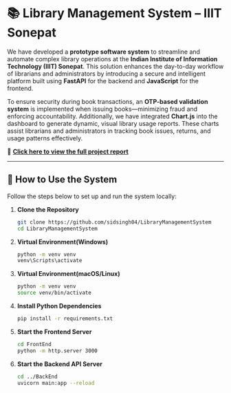 # 📚 Library Management System – IIIT Sonepat

We have developed a **prototype software system** to streamline and automate complex library operations at the **Indian Institute of Information Technology (IIIT) Sonepat**. This solution enhances the day-to-day workflow of librarians and administrators by introducing a secure and intelligent platform built using **FastAPI** for the backend and **JavaScript** for the frontend.

To ensure security during book transactions, an **OTP-based validation system** is implemented when issuing books—minimizing fraud and enforcing accountability. Additionally, we have integrated **Chart.js** into the dashboard to generate dynamic, visual library usage reports. These charts assist librarians and administrators in tracking book issues, returns, and usage patterns effectively.

📄 [**Click here to view the full project report**](https://github.com/sankhadeeproycbowdhury/LIbraryManagementSystem/blob/main/Report.pdf)

---

## 🚀 How to Use the System

Follow the steps below to set up and run the system locally:

1. **Clone the Repository**
   ```bash
   git clone https://github.com/sidsingh04/LibraryManagementSystem
   cd LibraryManagementSystem

2. **Virtual Environment(Windows)**
   ```bash
   python -m venv venv
   venv\Scripts\activate
   
3. **Virtual Environment(macOS/Linux)**
   ```bash
   python -m venv venv
   source venv/bin/activate
   
5. **Install Python Dependencies**
    ```bash
    pip install -r requirements.txt

6. **Start the Frontend Server**
    ```bash
    cd FrontEnd
    python -m http.server 3000

4. **Start the Backend API Server**
    ```bash
    cd ../BackEnd
    uvicorn main:app --reload
